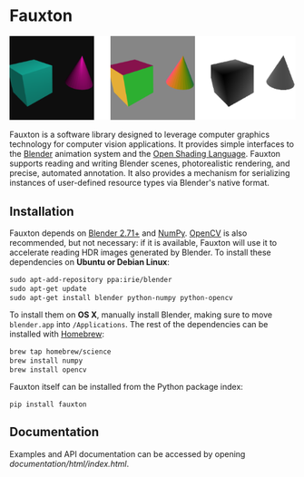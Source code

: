 Fauxton
=======

![Left to right: optical image, surface normal map, depth map.](documentation/sphinx/home_page.png)

Fauxton is a software library designed to leverage computer graphics technology for computer vision applications. It provides simple interfaces to the [Blender](http://www.blender.org/) animation system and the [Open Shading Language](http://www.openshading.com/). Fauxton supports reading and writing Blender scenes, photorealistic rendering, and precise, automated annotation. It also provides a mechanism for serializing instances of user-defined resource types via Blender's native format.

Installation
------------
Fauxton depends on [Blender 2.71+](http://www.blender.org/download/) and [NumPy](http://www.numpy.org/). [OpenCV](http://opencv.org/) is also recommended, but not necessary: if it is available, Fauxton will use it to accelerate reading HDR images generated by Blender. To install these dependencies on **Ubuntu or Debian Linux**:

    sudo apt-add-repository ppa:irie/blender
    sudo apt-get update
    sudo apt-get install blender python-numpy python-opencv

To install them on **OS X**, manually install Blender, making sure to move `blender.app` into `/Applications`. The rest of the dependencies can be installed with [Homebrew](http://brew.sh/):

    brew tap homebrew/science
    brew install numpy
    brew install opencv

Fauxton itself can be installed from the Python package index:

    pip install fauxton

Documentation
-------------
Examples and API documentation can be accessed by opening *documentation/html/index.html*.
